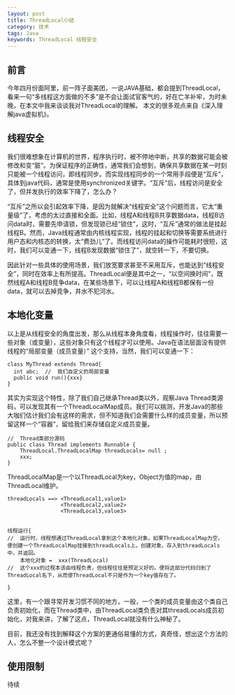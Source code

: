 ```yaml
---
layout: post
title: ThreadLocal小结
category: 技术
tags: Java
keywords: ThreadLocal 线程安全
---
```


## 前言 ##
今年四月份面阿里，前一阵子面美团，一说JAVA基础，都会提到ThreadLocal，看来一句“多线程这方面做的不多”是不会让面试官客气的，好在亡羊补牢，为时未晚，在本文中我来谈谈我对ThreadLocal的理解。
本文的很多观点来自《深入理解java虚拟机》。

## 线程安全 ##
我们很难想象在计算机的世界，程序执行时，被不停地中断，共享的数据可能会被修改和变“脏”。为保证程序的正确性，通常我们会想到，确保共享数据在某一时刻只能被一个线程访问，即线程同步。而实现线程同步的一个常用手段便是“互斥”，具体到java代码，通常是使用synchronized关键字。“互斥”后，线程访问是安全了，但并发执行的效率下降了，怎么办？

“互斥”之所以会引起效率下降，是因为就解决“线程安全”这个问题而言，它太“重量级”了，考虑的太过直接和全面。比如，线程A和线程B共享数据data，线程B访问data时，需要先申请锁，但发现锁已经“锁住”，这时，“互斥”通常的做法是挂起线程B。然而，Java线程通常由内核线程实现，线程的挂起和切换等需要系统进行用户态和内核态的转换，太“费劲儿”了。而线程访问data的操作可能耗时很短，这时，我们可以变通一下，线程B发现数据“锁住了”，就空转一下，不要切换。

因此针对一些具体的使用场景，我们放宽要求甚至不采用互斥，也能达到“线程安全”，同时在效率上有所提高。ThreadLocal便是其中之一，“以空间换时间”，既然线程A和线程B竞争data，在某些场景下，可以让线程A和线程B都保有一份data，就可以去掉竞争，井水不犯河水。

## 本地化变量 ##

以上是从线程安全的角度出发，那么从线程本身角度看，线程操作时，往往需要一些对象（或变量），这些对象只有这个线程才可以使用。Java在语法层面没有提供线程的“局部变量（成员变量）” 这个支持，当然，我们可以变通一下：
   
    class MyThread extends Thread{
      int abc;	//	我们自定义的局部变量
      public void run(){xxx}
    }


其实为实现这个特性，除了我们自己继承Thread类以外，观察Java Thread类源码，可以发现其有一个ThreadLocalMap成员。我们可以揣测，开发Java的那些大咖们估计我们会有这样的需求，但不知道我们会需要什么样的成员变量，所以预留这样一个“容器”，留给我们来存储自定义成员变量。

	//	Thread类部分源码
	public class Thread implements Runnable {  
	    ThreadLocal.ThreadLocalMap threadLocals= null ;  
		xxx;
	}  


ThreadLocalMap是一个以ThreadLocal为key，Object为值的map，由ThreadLocal维护。

    threadLocals ==> <ThreadLocal1,value1>
	                 <ThreadLocal2,value2>
	                 <ThreadLocal3,value3>


	线程运行{
	//	运行时，线程想通过ThreadLocal拿到这个本地化对象。如果ThreadLocalMap为空，便创建一个ThreadLocalMap挂接到threadLocals上。创建对象，存入到threadLocals中，并返回。
		本地化对象 =  xxx(ThreadLocal)
	//	这个xxx的过程本该由线程负责，但线程往往是预定义好的。便将这部分代码归到了ThreadLocal名下，从而使ThreadLocal不只是作为一个key值存在了。
	
	}

这里，有一个跟寻常开发习惯不同的地方，一般，一个类的成员变量由这个类自己负责初始化，而在Thread类中，由ThreadLocal类负责对其threadLocals成员初始化，对我来讲，了解了这点，ThreadLocal就没有什么神秘了。

目前，我还没有找到解释这个方案的更通俗易懂的方式，真奇怪，想出这个方法的人，怎么不整一个设计模式呢？


## 使用限制 ##
待续
